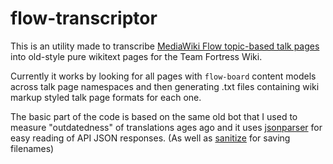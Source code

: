 # flow-transcriptor

This is an utility made to transcribe [MediaWiki Flow topic-based talk pages](https://www.mediawiki.org/wiki/Extension:StructuredDiscussions) into old-style pure wikitext pages for the Team Fortress Wiki.

Currently it works by looking for all pages with `flow-board` content models across talk page namespaces and then generating .txt files containing wiki markup styled talk page formats for each one.

The basic part of the code is based on the same old bot that I used to measure "outdatedness" of translations ages ago and it uses [jsonparser](https://github.com/buger/jsonparser) for easy reading of API JSON responses. (As well as [sanitize](https://github.com/kennygrant/sanitize) for saving filenames)

